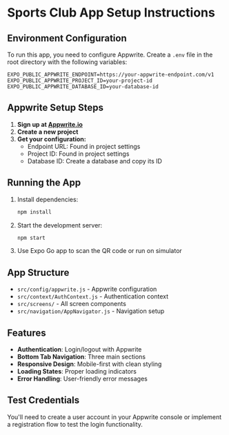 # Sports Club App Setup Instructions

## Environment Configuration

To run this app, you need to configure Appwrite. Create a `.env` file in the root directory with the following variables:

```env
EXPO_PUBLIC_APPWRITE_ENDPOINT=https://your-appwrite-endpoint.com/v1
EXPO_PUBLIC_APPWRITE_PROJECT_ID=your-project-id
EXPO_PUBLIC_APPWRITE_DATABASE_ID=your-database-id
```

## Appwrite Setup Steps

1. **Sign up at [Appwrite.io](https://appwrite.io/)**
2. **Create a new project**
3. **Get your configuration:**
   - Endpoint URL: Found in project settings
   - Project ID: Found in project settings
   - Database ID: Create a database and copy its ID

## Running the App

1. Install dependencies:
   ```bash
   npm install
   ```

2. Start the development server:
   ```bash
   npm start
   ```

3. Use Expo Go app to scan the QR code or run on simulator

## App Structure

- `src/config/appwrite.js` - Appwrite configuration
- `src/context/AuthContext.js` - Authentication context
- `src/screens/` - All screen components
- `src/navigation/AppNavigator.js` - Navigation setup

## Features

- **Authentication**: Login/logout with Appwrite
- **Bottom Tab Navigation**: Three main sections
- **Responsive Design**: Mobile-first with clean styling
- **Loading States**: Proper loading indicators
- **Error Handling**: User-friendly error messages

## Test Credentials

You'll need to create a user account in your Appwrite console or implement a registration flow to test the login functionality. 